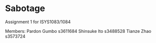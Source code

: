 # Sabotage
Assignment 1 for ISYS1083/1084

Members:
Pardon Gumbo	s3611684
Shinsuke Ito	s3488528
Tianze Zhao		s3573724
